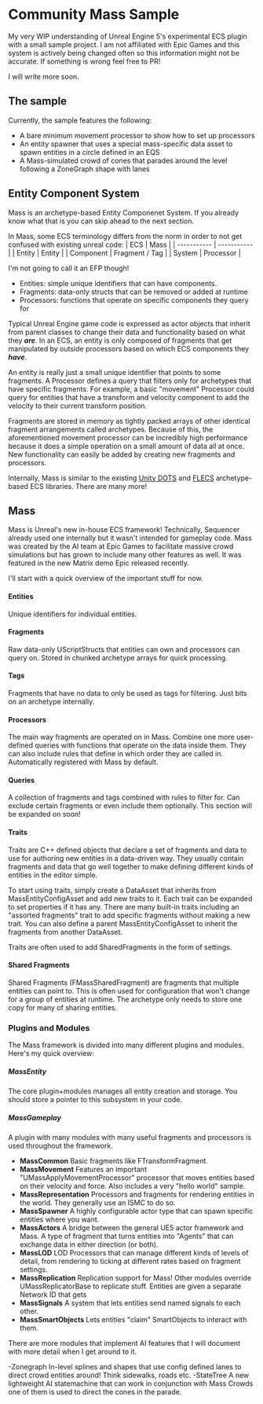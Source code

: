 # Community Mass Sample
My very WIP understanding of Unreal Engine 5's experimental ECS plugin with a small sample project. I am not affiliated with Epic Games and this system is actively being changed often so this information might not be accurate.
If something is wrong feel free to PR!

I will write more soon.

## The sample 
Currently, the sample features the following:

- A bare minimum movement processor to show how to set up processors
- An entity spawner that uses a special mass-specific data asset to spawn entities in a circle defined in an EQS
- A Mass-simulated crowd of cones that parades around the level following a ZoneGraph shape with lanes



## Entity Component System
Mass is an archetype-based Entity Componenet System. If you already know what that is you can skip ahead to the next section.

In Mass, some ECS terminology differs from the norm in order to not get confused with existing unreal code:
| ECS | Mass |
| ----------- | ----------- |
| Entity | Entity |
| Component | Fragment / Tag | 
| System | Processor | 

I'm not going to call it an EFP though!

- Entities: simple unique identifiers that can have components.
- Fragments: data-only structs that can be removed or added at runtime
- Processors: functions that operate on specific components they query for

Typical Unreal Engine game code is expressed as actor objects that inherit from parent classes to change their data and functionality based on what they ***are***. 
In an ECS, an entity is only composed of fragments that get manipulated by outside processors based on which ECS components they ***have***. 

An entity is really just a small unique identifier that points to some fragments. A Processor defines a query that filters only for archetypes that have specific fragments. For example, a basic "movement" Processor could query for entities that have a transform and velocity component to add the velocity to their current transform position. 

Fragments are stored in memory as tightly packed arrays of other identical fragment arrangements called archetypes. Because of this, the aforementioned movement processor can be incredibly high performance because it does a simple operation on a small amount of data all at once. New functionality can easily be added by creating new fragments and processors.

Internally, Mass is similar to the existing [Unity DOTS](https://docs.unity3d.com/Packages/com.unity.entities@0.17/manual/index.html) and [FLECS](https://github.com/SanderMertens/flecs) archetype-based ECS libraries. There are many more!



## Mass

Mass is Unreal's new in-house ECS framework! Technically, Sequencer already used one internally but it wasn't intended for gameplay code. Mass was created by the AI team at Epic Games to facilitate massive crowd simulations but has grown to include many other features as well. It was featured in the new Matrix demo Epic released recently.

I'll start with a quick overview of the important stuff for now. 

#### Entities
Unique identifiers for individual entities.
#### Fragments
Raw data-only UScriptStructs that entities can own and processors can query on. Stored in chunked archetype arrays for quick processing.
#### Tags
Fragments that have no data to only be used as tags for filtering. Just bits on an archetype internally.
#### Processors
The main way fragments are operated on in Mass. Combine one more user-defined queries with functions that operate on the data inside them. They can also include rules that define in which order they are called in. Automatically registered with Mass by default. 
#### Queries
A collection of fragments and tags combined with rules to filter for. Can exclude certain fragments or even include them optionally. This section will be expanded on soon!


#### Traits

Traits are C++ defined objects that declare a set of fragments and data to use for authoring new entities in a data-driven way. They usually contain fragments and data that go well together to make defining different kinds of entities in the editor simple. 

To start using traits, simply create a DataAsset that inherits from 
MassEntityConfigAsset and add new traits to it. Each trait can be expanded to set properties if it has any. There are many built-in traits including an "assorted fragments" trait to add specific fragments without making a new trait. You can also define a parent MassEntityConfigAsset to inherit the fragments from another DataAsset.

Traits are often used to add SharedFragments in the form of settings.

#### Shared Fragments

Shared Fragments (FMassSharedFragment) are fragments that multiple entities can point to. This is often used for configuration that won't change for a group of entities at runtime. The archetype only needs to store one copy for many of sharing entities.

### Plugins and Modules
The Mass framework is divided into many different plugins and modules. Here's my quick overview:
##### MassEntity
The core plugin+modules manages all entity creation and storage. You should store a pointer to this subsystem in your code.
##### MassGameplay 
A plugin with many modules with many useful fragments and processors is used throughout the framework. 
- **MassCommon**
Basic fragments like FTransformFragment.
- **MassMovement**
Features an important "UMassApplyMovementProcessor" processor that moves entities based on their velocity and force. Also includes a very "hello world" sample.
- **MassRepresentation**
Processors and fragments for rendering entities in the world. They generally use an ISMC to do so.
- **MassSpawner** 
A highly configurable actor type that can spawn specific entities where you want. 
- **MassActors**
A bridge between the general UE5 actor framework and Mass. A type of fragment that turns entities into "Agents" that can exchange data in either direction (or both).
- **MassLOD**
LOD Processors that can manage different kinds of levels of detail, from rendering to ticking at different rates based on fragment settings.
- **MassReplication**
Replication support for Mass! Other modules override UMassReplicatorBase to replicate stuff. Entities are given a separate Network ID that gets
- **MassSignals** 
A system that lets entities send named signals to each other.
- **MassSmartObjects** 
Lets entities "claim" SmartObjects to interact with them.

There are more modules that implement AI features that I will document with more detail when I get around to it.

-Zonegraph
In-level splines and shapes that use config defined lanes to direct crowd entities around! Think sidewalks, roads etc.
-StateTree
A new lightweight AI statemachine that can work in conjunction with Mass Crowds one of them is used to direct the cones in the parade.







